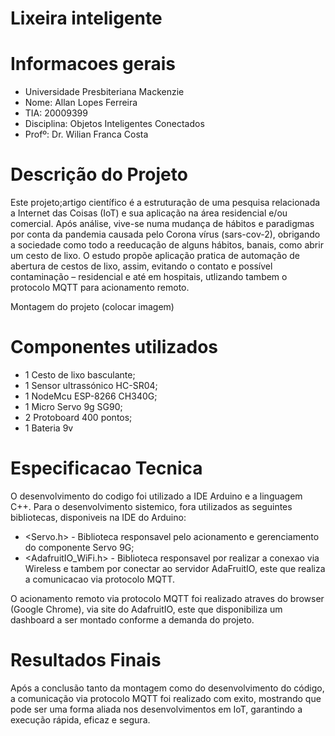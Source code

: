# Lixeira inteligente

# Informacoes gerais
* Universidade Presbiteriana Mackenzie 
* Nome: Allan Lopes Ferreira
* TIA: 20009399 
* Disciplina: Objetos Inteligentes Conectados 
* Profº: Dr. Wilian Franca Costa 

# Descrição do Projeto
Este projeto;artigo científico é a estruturação de uma pesquisa relacionada a Internet das Coisas (IoT) e sua aplicação na área residencial e/ou comercial. Após análise, vive-se numa mudança de hábitos e paradigmas por conta da pandemia causada pelo Corona vírus (sars-cov-2), obrigando a sociedade como todo a reeducação de alguns hábitos, banais, como abrir um cesto de lixo. O estudo propõe aplicação pratica de automação de abertura de cestos de lixo, assim, evitando o contato e possível contaminação – residencial e até em hospitais, utlizando tambem o protocolo MQTT para acionamento remoto.

Montagem do projeto
(colocar imagem)

# Componentes utilizados
- 1 Cesto de lixo basculante;
- 1 Sensor ultrassónico HC-SR04;
- 1 NodeMcu ESP-8266 CH340G;
- 1 Micro Servo 9g SG90;
- 2 Protoboard 400 pontos;
- 1 Bateria 9v

# Especificacao Tecnica
O desenvolvimento do codigo foi utilizado a IDE Arduino e a linguagem C++. Para o desenvolvimento sistemico, fora utilizados as seguintes bibliotecas, disponiveis na IDE do Arduino:
* <Servo.h> - Biblioteca responsavel pelo acionamento e gerenciamento do componente Servo 9G;
* <AdafruitIO_WiFi.h> - Biblioteca responsavel por realizar a conexao via Wireless e tambem por conectar ao servidor AdaFruitIO, este que realiza a comunicacao via protocolo MQTT.

O acionamento remoto via protocolo MQTT foi realizado atraves do browser (Google Chrome), via site do AdafruitIO, este que disponibiliza um dashboard a ser montado conforme a demanda do projeto.

# Resultados Finais 

Após a conclusão tanto da montagem como do desenvolvimento do código, a comunicação via protocolo MQTT foi realizado com exito, mostrando que pode ser uma forma aliada nos desenvolvimentos em IoT, garantindo a execução rápida, eficaz e segura. 
